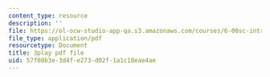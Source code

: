 ```yaml
---
content_type: resource
description: ''
file: https://ol-ocw-studio-app-qa.s3.amazonaws.com/courses/6-00sc-introduction-to-computer-science-and-programming-spring-2011/57f08b3e3d4fe273d02f1a1c18eae4ae_BRjwkgQct28.pdf
file_type: application/pdf
resourcetype: Document
title: 3play pdf file
uid: 57f08b3e-3d4f-e273-d02f-1a1c18eae4ae
---
```

